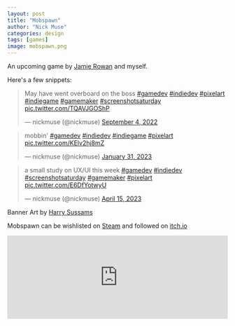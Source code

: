 ```yaml
---
layout: post
title: "Mobspawn"
author: "Nick Muse"
categories: design
tags: [games]
image: mobspawn.png
---
```


An upcoming game by [Jamie Rowan](https://twitter.com/jamierowan_) and myself.

Here's a few snippets:

<blockquote class="twitter-tweet" data-dnt="true"><p lang="en" dir="ltr">May have went overboard on the boss <a href="https://twitter.com/hashtag/gamedev?src=hash&amp;ref_src=twsrc%5Etfw">#gamedev</a> <a href="https://twitter.com/hashtag/indiedev?src=hash&amp;ref_src=twsrc%5Etfw">#indiedev</a> <a href="https://twitter.com/hashtag/pixelart?src=hash&amp;ref_src=twsrc%5Etfw">#pixelart</a> <a href="https://twitter.com/hashtag/indiegame?src=hash&amp;ref_src=twsrc%5Etfw">#indiegame</a> <a href="https://twitter.com/hashtag/gamemaker?src=hash&amp;ref_src=twsrc%5Etfw">#gamemaker</a> <a href="https://twitter.com/hashtag/screenshotsaturday?src=hash&amp;ref_src=twsrc%5Etfw">#screenshotsaturday</a> <a href="https://t.co/TQAVJGOShP">pic.twitter.com/TQAVJGOShP</a></p>&mdash; nickmuse (@nickmuse) <a href="https://twitter.com/nickmuse/status/1566222004767920129?ref_src=twsrc%5Etfw">September 4, 2022</a></blockquote> <script async src="https://platform.twitter.com/widgets.js" charset="utf-8"></script>

<blockquote class="twitter-tweet" data-dnt="true"><p lang="de" dir="ltr">mobbin&#39; <a href="https://twitter.com/hashtag/gamedev?src=hash&amp;ref_src=twsrc%5Etfw">#gamedev</a> <a href="https://twitter.com/hashtag/indiedev?src=hash&amp;ref_src=twsrc%5Etfw">#indiedev</a> <a href="https://twitter.com/hashtag/indiegame?src=hash&amp;ref_src=twsrc%5Etfw">#indiegame</a> <a href="https://twitter.com/hashtag/pixelart?src=hash&amp;ref_src=twsrc%5Etfw">#pixelart</a> <a href="https://t.co/KElv2hj8mZ">pic.twitter.com/KElv2hj8mZ</a></p>&mdash; nickmuse (@nickmuse) <a href="https://twitter.com/nickmuse/status/1620234715197489152?ref_src=twsrc%5Etfw">January 31, 2023</a></blockquote> <script async src="https://platform.twitter.com/widgets.js" charset="utf-8"></script>

<blockquote class="twitter-tweet" data-dnt="true"><p lang="en" dir="ltr">a small study on UX/UI this week <a href="https://twitter.com/hashtag/gamedev?src=hash&amp;ref_src=twsrc%5Etfw">#gamedev</a> <a href="https://twitter.com/hashtag/indiedev?src=hash&amp;ref_src=twsrc%5Etfw">#indiedev</a> <a href="https://twitter.com/hashtag/screenshotsaturday?src=hash&amp;ref_src=twsrc%5Etfw">#screenshotsaturday</a> <a href="https://twitter.com/hashtag/gamemaker?src=hash&amp;ref_src=twsrc%5Etfw">#gamemaker</a> <a href="https://twitter.com/hashtag/pixelart?src=hash&amp;ref_src=twsrc%5Etfw">#pixelart</a> <a href="https://t.co/E6DfYotwyU">pic.twitter.com/E6DfYotwyU</a></p>&mdash; nickmuse (@nickmuse) <a href="https://twitter.com/nickmuse/status/1647237673239687168?ref_src=twsrc%5Etfw">April 15, 2023</a></blockquote> <script async src="https://platform.twitter.com/widgets.js" charset="utf-8"></script>

Banner Art by [Harry Sussams](https://www.harrysussams.com/)

Mobspawn can be wishlisted on <a href="https://steam.mobspawn.com"><i class="fab fa-steam" aria-hidden="true"></i>Steam</a> and followed on <a href="https://nickmuse.itch.io/mobspawn"><i class="fab fa-itch-io" aria-hidden="true"></i>itch.io</a>

<iframe src="https://store.steampowered.com/widget/2152960/" frameborder="0" width="100%" height="190"></iframe>
